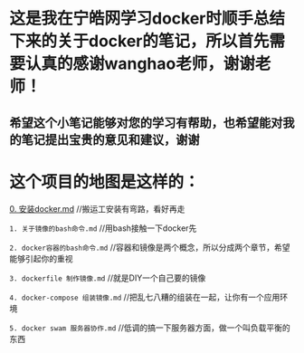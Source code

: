 这是我在宁皓网学习docker时顺手总结下来的关于docker的笔记，所以首先需要认真的感谢wanghao老师，谢谢老师！
=========================   

希望这个小笔记能够对您的学习有帮助，也希望能对我的笔记提出宝贵的意见和建议，谢谢  
---------------  

这个项目的地图是这样的：  
==========
[0. 安装docker.md](https://github.com/jinzi9800/docker-tips/blob/master/0.%20%E5%AE%89%E8%A3%85docker.md "0. 安装docker.md")  //搬运工安装有弯路，看好再走  

`1. 关于镜像的bash命令.md`  //用bash接触一下docker先  

`2. docker容器的bash命令.md`  //容器和镜像是两个概念，所以分成两个章节，希望能够引起你的重视  

`3. dockerfile 制作镜像.md`  //就是DIY一个自己要的镜像  

`4. docker-compose 组装镜像.md`  //把乱七八糟的组装在一起，让你有一个应用环境  

`5. docker swam 服务器协作.md`  //低调的搞一下服务器方面，做一个叫负载平衡的东西  
